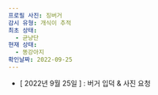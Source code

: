 ```yaml
---
프로필 사진: 징버거
감시 유형: 개식이 추적
최초 상태:
  - 균냥단
현재 상태:
  - 똥강아지
확인날짜: 2022-09-25
---
```

- [ 2022년 9월 25일 ] : 버거 입덕 & 사진 요청